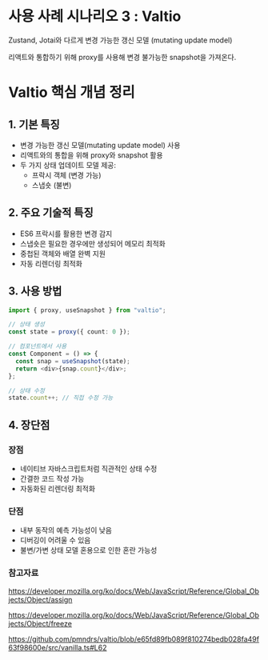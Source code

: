 # 사용 사례 시나리오 3 : Valtio

Zustand, Jotai와 다르게 변경 가능한 갱신 모델 (mutating update model)

리액트와 통합하기 위해 proxy를 사용해 변경 불가능한 snapshot을 가져온다.

# Valtio 핵심 개념 정리

## 1. 기본 특징

- 변경 가능한 갱신 모델(mutating update model) 사용
- 리액트와의 통합을 위해 proxy와 snapshot 활용
- 두 가지 상태 업데이트 모델 제공:
  - 프락시 객체 (변경 가능)
  - 스냅숏 (불변)

## 2. 주요 기술적 특징

- ES6 프락시를 활용한 변경 감지
- 스냅숏은 필요한 경우에만 생성되어 메모리 최적화
- 중첩된 객체와 배열 완벽 지원
- 자동 리렌더링 최적화

## 3. 사용 방법

```typescript
import { proxy, useSnapshot } from "valtio";

// 상태 생성
const state = proxy({ count: 0 });

// 컴포넌트에서 사용
const Component = () => {
  const snap = useSnapshot(state);
  return <div>{snap.count}</div>;
};

// 상태 수정
state.count++; // 직접 수정 가능
```

## 4. 장단점

### 장점

- 네이티브 자바스크립트처럼 직관적인 상태 수정
- 간결한 코드 작성 가능
- 자동화된 리렌더링 최적화

### 단점

- 내부 동작의 예측 가능성이 낮음
- 디버깅이 어려울 수 있음
- 불변/가변 상태 모델 혼용으로 인한 혼란 가능성

### 참고자료

https://developer.mozilla.org/ko/docs/Web/JavaScript/Reference/Global_Objects/Object/assign

https://developer.mozilla.org/ko/docs/Web/JavaScript/Reference/Global_Objects/Object/freeze

https://github.com/pmndrs/valtio/blob/e65fd89fb089f810274bedb028fa49f63f98600e/src/vanilla.ts#L62
